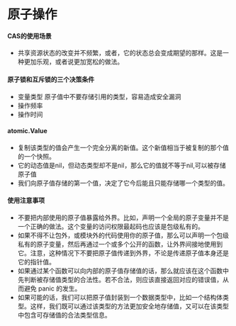 # 原子操作
#### CAS的使用场景
* 共享资源状态的改变并不频繁，或者，它的状态总会变成期望的那样。这是一种更加乐观，或者说更加宽松的做法。

#### 原子锁和互斥锁的三个决策条件
* 变量类型 原子值中不要存储引用的类型，容易造成安全漏洞
* 操作频率
* 操作时间

#### atomic.Value
* 复制该类型的值会产生一个完全分离的新值。这个新值相当于被复制的那个值的一个快照。
* 它的动态值是nil，但动态类型却不是nil，那么它的值就不等于nil,可以被存储原子值
* 我们向原子值存储的第一个值，决定了它今后能且只能存储哪一个类型的值。

#### 使用注意事项
* 不要把内部使用的原子值暴露给外界。比如，声明一个全局的原子变量并不是一个正确的做法。这个变量的访问权限最起码也应该是包级私有的。
* 如果不得不让包外，或模块外的代码使用你的原子值，那么可以声明一个包级私有的原子变量，然后再通过一个或多个公开的函数，让外界间接地使用到它。注意，这种情况下不要把原子值传递到外界，不论是传递原子值本身还是它的指针值。
* 如果通过某个函数可以向内部的原子值存储值的话，那么就应该在这个函数中先判断被存储值类型的合法性。若不合法，则应该直接返回对应的错误值，从而避免 panic 的发生。
* 如果可能的话，我们可以把原子值封装到一个数据类型中，比如一个结构体类型。这样，我们既可以通过该类型的方法更加安全地存储值，又可以在该类型中包含可存储值的合法类型信息。
